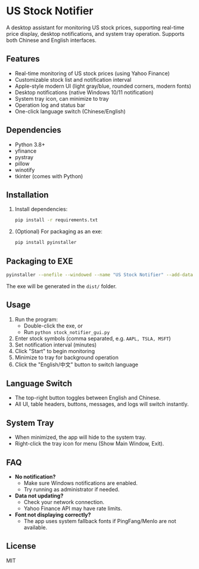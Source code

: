 # US Stock Notifier

A  desktop assistant for monitoring US stock prices, supporting real-time price display, desktop notifications, and system tray operation. Supports both Chinese and English interfaces.

## Features
- Real-time monitoring of US stock prices (using Yahoo Finance)
- Customizable stock list and notification interval
- Apple-style modern UI (light gray/blue, rounded corners, modern fonts)
- Desktop notifications (native Windows 10/11 notification)
- System tray icon, can minimize to tray
- Operation log and status bar
- One-click language switch (Chinese/English)

## Dependencies
- Python 3.8+
- yfinance
- pystray
- pillow
- winotify
- tkinter (comes with Python)

## Installation
1. Install dependencies:
   ```bash
   pip install -r requirements.txt
   ```
2. (Optional) For packaging as an exe:
   ```bash
   pip install pyinstaller
   ```

## Packaging to EXE
```bash
pyinstaller --onefile --windowed --name "US Stock Notifier" --add-data "README.md;." stock_notifier_gui.py
```
The exe will be generated in the `dist/` folder.

## Usage
1. Run the program:
   - Double-click the exe, or
   - Run `python stock_notifier_gui.py`
2. Enter stock symbols (comma separated, e.g. `AAPL, TSLA, MSFT`)
3. Set notification interval (minutes)
4. Click "Start" to begin monitoring
5. Minimize to tray for background operation
6. Click the "English/中文" button to switch language

## Language Switch
- The top-right button toggles between English and Chinese.
- All UI, table headers, buttons, messages, and logs will switch instantly.

## System Tray
- When minimized, the app will hide to the system tray.
- Right-click the tray icon for menu (Show Main Window, Exit).

## FAQ
- **No notification?**
  - Make sure Windows notifications are enabled.
  - Try running as administrator if needed.
- **Data not updating?**
  - Check your network connection.
  - Yahoo Finance API may have rate limits.
- **Font not displaying correctly?**
  - The app uses system fallback fonts if PingFang/Menlo are not available.

## License
MIT 
